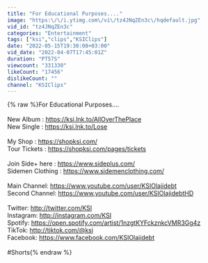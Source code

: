 ```yaml
---
title: "For Educational Purposes...."
image: "https:\/\/i.ytimg.com\/vi\/tz4JNqZEn3c\/hqdefault.jpg"
vid_id: "tz4JNqZEn3c"
categories: "Entertainment"
tags: ["ksi","clips","KSIClips"]
date: "2022-05-15T19:30:08+03:00"
vid_date: "2022-04-07T17:45:01Z"
duration: "PT57S"
viewcount: "331330"
likeCount: "17456"
dislikeCount: ""
channel: "KSIClips"
---
```

{% raw %}For Educational Purposes....<br /><br />New Album : <a rel="nofollow" target="blank" href="https://ksi.lnk.to/AllOverThePlace​">https://ksi.lnk.to/AllOverThePlace​</a><br />New Single : <a rel="nofollow" target="blank" href="https://ksi.lnk.to/Lose">https://ksi.lnk.to/Lose</a><br /><br />My Shop : <a rel="nofollow" target="blank" href="https://shopksi.com/">https://shopksi.com/</a><br />Tour Tickets : <a rel="nofollow" target="blank" href="https://shopksi.com/pages/tickets">https://shopksi.com/pages/tickets</a><br /><br />Join Side+ here : <a rel="nofollow" target="blank" href="https://www.sideplus.com/">https://www.sideplus.com/</a><br />Sidemen Clothing : <a rel="nofollow" target="blank" href="https://www.sidemenclothing.com/">https://www.sidemenclothing.com/</a><br /><br />Main Channel: <a rel="nofollow" target="blank" href="https://www.youtube.com/user/KSIOlajidebt">https://www.youtube.com/user/KSIOlajidebt</a><br />Second Channel: <a rel="nofollow" target="blank" href="https://www.youtube.com/user/KSIOlajidebtHD">https://www.youtube.com/user/KSIOlajidebtHD</a><br /><br />Twitter: <a rel="nofollow" target="blank" href="http://twitter.com/KSI">http://twitter.com/KSI</a><br />Instagram: <a rel="nofollow" target="blank" href="http://instagram.com/KSI">http://instagram.com/KSI</a><br />Spotify: <a rel="nofollow" target="blank" href="https://open.spotify.com/artist/1nzgtKYFckznkcVMR3Gg4z">https://open.spotify.com/artist/1nzgtKYFckznkcVMR3Gg4z</a><br />TikTok: <a rel="nofollow" target="blank" href="http://tiktok.com/@ksi">http://tiktok.com/@ksi</a><br />Facebook: <a rel="nofollow" target="blank" href="https://www.facebook.com/KSIOlajidebt">https://www.facebook.com/KSIOlajidebt</a><br /><br />#Shorts{% endraw %}
